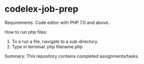 # codelex-job-prep
Requirements:
Code editor with PHP 7.0 and above.

How to run php files:
1. To a run a file, navigate to a sub-directory.
2. Type in terminal: php filename.php

Summary:
This repository contains completed assignments/tasks.


